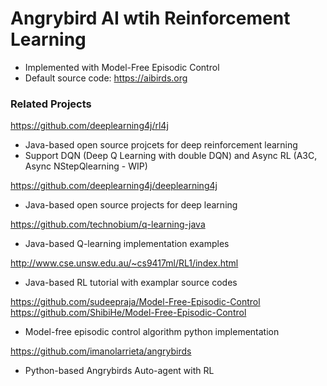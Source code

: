 # Angrybird AI wtih Reinforcement Learning
- Implemented with Model-Free Episodic Control
- Default source code: https://aibirds.org

### Related Projects
https://github.com/deeplearning4j/rl4j 
- Java-based open source projcets for deep reinforcement learning 
- Support DQN (Deep Q Learning with double DQN) and Async RL (A3C, Async NStepQlearning - WIP)

https://github.com/deeplearning4j/deeplearning4j
- Java-based open source projects for deep learning

https://github.com/technobium/q-learning-java
- Java-based Q-learning implementation examples

http://www.cse.unsw.edu.au/~cs9417ml/RL1/index.html
- Java-based RL tutorial with examplar source codes

https://github.com/sudeepraja/Model-Free-Episodic-Control
https://github.com/ShibiHe/Model-Free-Episodic-Control
- Model-free episodic control algorithm python implementation

https://github.com/imanolarrieta/angrybirds
- Python-based Angrybirds Auto-agent with RL

